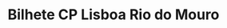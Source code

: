 ---
ref: sol-512-0002
title: "Bilhete CP Lisboa Rio do Mouro"
author_name: ["unknown author"]
publisher: ["unknown publisher"]
year: "unknown date"
origin: ["Portugal"]
formats: ["ticket"]
disciplines: [graphic-design]
tags:
layout: artifact
status: ["scan"]
published: false
int_published: false
image_count:
date_added: 2023-06-16
batch:
---